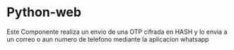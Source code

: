 # Python-web
Este Componente realiza un envio de una OTP cifrada en HASH y lo envia a un correo o aun numero de telefono mediante la aplicacion whatsapp 
